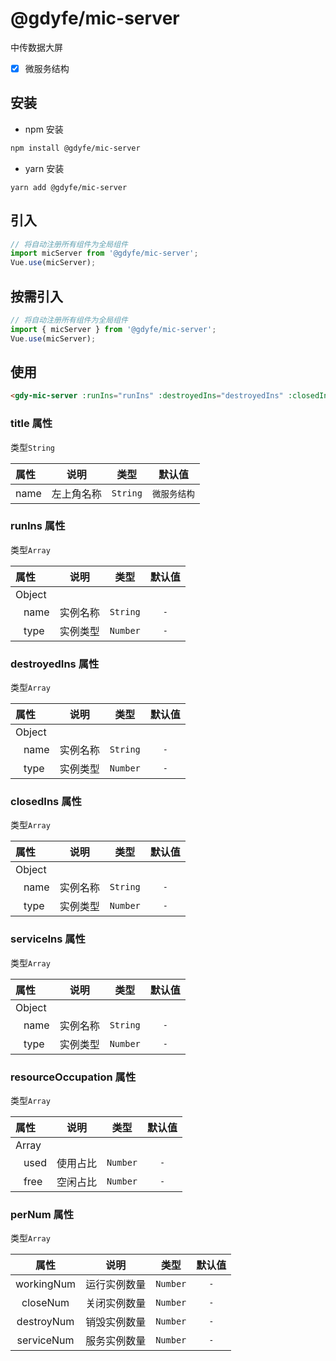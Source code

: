 # @gdyfe/mic-server

中传数据大屏

- [x] 微服务结构

## 安装

- npm 安装

```bash
npm install @gdyfe/mic-server
```

- yarn 安装

```
yarn add @gdyfe/mic-server
```

## 引入

```javascript
// 将自动注册所有组件为全局组件
import micServer from '@gdyfe/mic-server';
Vue.use(micServer);
```

## 按需引入

```javascript
// 将自动注册所有组件为全局组件
import { micServer } from '@gdyfe/mic-server';
Vue.use(micServer);
```

## 使用

```html
<gdy-mic-server :runIns="runIns" :destroyedIns="destroyedIns" :closedIns="closedIns" :serviceNum="serviceNum" :resourceOccupation="resourceOccupation"/>
```

### title 属性

类型`String`

| 属性 |    说明    |   类型   |    默认值    |
| :--  | :--------: | :------: | :----------: |
| name | 左上角名称 | `String` | `微服务结构` |

### runIns 属性

类型`Array`

|  属性   |  说明  |   类型   | 默认值 |
| :----- | :----: | :------:| :----: |
| Object  | | | |
| &nbsp;&nbsp; name | 实例名称 | `String` | `-` |
| &nbsp;&nbsp; type | 实例类型 | `Number` | `-` |

### destroyedIns 属性

类型`Array`

|  属性   |  说明  |   类型   | 默认值 |
| :----- | :----: | :------:| :----: |
| Object  | | | |
| &nbsp;&nbsp; name | 实例名称 | `String` | `-` |
| &nbsp;&nbsp; type | 实例类型 | `Number` | `-` |

### closedIns 属性

类型`Array`

|  属性   |  说明  |   类型   | 默认值 |
| :----- | :----: | :------:| :----: |
| Object  | | | |
| &nbsp;&nbsp; name | 实例名称 | `String` | `-` |
| &nbsp;&nbsp; type | 实例类型 | `Number` | `-` |

### serviceIns 属性

类型`Array`

|  属性   |  说明  |   类型   | 默认值 |
| :----- | :----: | :------:| :----: |
| Object  | | | |
| &nbsp;&nbsp; name | 实例名称 | `String` | `-` |
| &nbsp;&nbsp; type | 实例类型 | `Number` | `-` |

### resourceOccupation 属性

类型`Array`

| 属性  | 说明 |   类型   | 默认值 |
| :--- | :--: | :------: | :----: |
| Array  | | | |
| &nbsp;&nbsp;  used  | 使用占比 | `Number` | `-` |
| &nbsp;&nbsp;  free  | 空闲占比 | `Number` | `-` |

### perNum 属性

类型`Array`

| 属性 |    说明    |   类型   |   默认值    |
| :--: | :--------: | :------: | :--: |
| workingNum | 运行实例数量 | `Number` | `-` |
| closeNum | 关闭实例数量 | `Number` | `-` |
| destroyNum | 销毁实例数量 | `Number` | `-` |
| serviceNum | 服务实例数量 | `Number` | `-` |